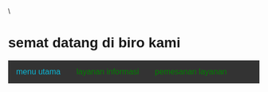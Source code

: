 <html>
  <head>
    <style>
body {
  font-family: 'Franklin Gothic Medium', 'Arial Narrow', Arial, sans-serif;
  margin: 0;
}
.navbar {
  overflow: hidden;
  background-color: #333;
}
.navbar a {
  font-size:16px ;
  float: left;
  padding: 14px 16px;
  color: rgb(10, 183, 214);
  text-align:center ;
  text-decoration: none;
}
.subnav {
  overflow: hidden;
  float: left;
}
.subnav .subnavbtn {
  font-size:16px ;
  outline: none;
  border:none ;
  color: green;
  background-color:inherit ;
  font-family:inherit ;
  padding:14px 16px ;
  margin: 0;
}
.navbar a:hover, .subnav:hover .subnavbtn {
  background-color: khaki;
}
.subnav-content {
  display: none;
  position: absolute;
  left: 0;
  background-color: khaki;
  z-index: 1;
  width: 100%;
}
.subnav-content a {
  float: left;
  color: red;
  text-decoration: none;
}
.subnav-content a:hover {
  background-color:greenyellow ;
  color: blue;
}
.subnav:hover .subnav-content {
  display: block;
}
    </style>
  </head>
  <body style="background-image: url(https://awsimages.detik.net.id/community/media/visual/2021/06/14/salah-satu-kapal-perang-iran-berlayar-di-perairan-samudra-atlantik_169.jpeg?w=1200);">\
    <h1>semat datang di biro kami</h1>
    <div class="navbar">
      <a href="menu utama">menu utama</a>
      <div class="subnav">
        <button class="subnavbtn">layanan informasi<i class="fa fa-caret-down"></i></button>
        <div class="subnav-content">
          <a href="#liburan">liburan</a>
          <a href="#transportasi">transportasi</a>
          <a href="#hotel">hotel</a>
        </div>
      </div>
      <div class="subnav">
        <button class="subnavbtn">pemesanan layanan<i class="fa fa-caret down"></i></button>
        <div class="subnav-content">
          <a href="#destinasi liburan"> destinasi liburan</a>
          <a href="#transportasi">transportasi</a>
          <a href="#hotel">hotel</a>
          <a href="#vila">vila</a>
          <a href="#homestay">homestay</a>
        </div>
      </div>
    </div>
  </body>
</html>
